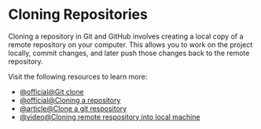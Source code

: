 # Cloning Repositories
Cloning a repository in Git and GitHub involves creating a local copy of a remote repository on your computer. This allows you to work on the project locally, commit changes, and later push those changes back to the remote repository.

Visit the following resources to learn more:

- [@official@Git clone](https://git-scm.com/docs/git-clone/en)
- [@official@Cloning a repository](https://docs.github.com/en/repositories/creating-and-managing-repositories/cloning-a-repository)
- [@article@Clone a git respository](https://www.atlassian.com/git/tutorials/setting-up-a-repository/git-clone)
- [@video@Cloning remote respository into local machine](https://youtu.be/xeQih8LVtZM?si=djlyTDpLNS0oyqQH)
